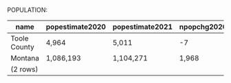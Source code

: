 POPULATION:

|     name     | popestimate2020 | popestimate2021 | npopchg2020 | npopchg2021 | births2020 | births2021 | deaths2020 | deaths2021 | naturalchg2020 | naturalchg2021 | internationalmig2020 | internationalmig2021 | domesticmig2020 | domesticmig2021 | netmig2020 | netmig2021 | rbirth2021 | rdeath2021 | rnaturalchg2021 | rinternationalmig2021 | rdomesticmig2021 | rnetmig2021 |
|--------------|-----------------|-----------------|-------------|-------------|------------|------------|------------|------------|----------------|----------------|----------------------|----------------------|-----------------|-----------------|------------|------------|------------|------------|-----------------|-----------------------|------------------|-------------|
| Toole County | 4,964           | 5,011           | -7          | 47          | 23         | 59         | 23         | 46         | 0              | 13             | 0                    | 0                    | -8              | 34              | -8         | 34         |      11.83 |       9.22 |            2.61 |                  0.00 |             6.82 |        6.82|
| Montana      | 1,086,193       | 1,104,271       | 1,968       | 18,078      | 2,783      | 10,502     | 3,050      | 12,022     | -267           | -1,520         | 28                   | 551                  | 2,243           | 19,240          | 2,271      | 19,791     |       9.59 |      10.98 |           -1.39 |                  0.50 |            17.57 |       18.07|
|(2 rows)|

